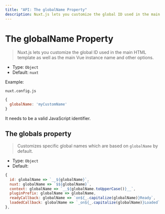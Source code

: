 ```yaml
---
title: "API: The globalName Property"
description: Nuxt.js lets you customize the global ID used in the main HTML template as well as the main Vue instance name and other options.
---
```


# The globalName Property

> Nuxt.js lets you customize the global ID used in the main HTML template as well as the main Vue instance name and other options.

- Type: `Object`
- Default: `nuxt`

Example:

`nuxt.config.js`

```js
{
  globalName: 'myCustomName'
}
```

It needs to be a valid JavaScript identifier.

## The globals property

> Customizes specific global names which are based on `globalName` by default.

- Type: `Object`
- Default:

```js
{
  id: globalName => `__${globalName}`,
  nuxt: globalName => `$${globalName}`,
  context: globalName => `__${globalName.toUpperCase()}__`,
  pluginPrefix: globalName => globalName,
  readyCallback: globalName => `on${_.capitalize(globalName)}Ready`,
  loadedCallback: globalName => `_on${_.capitalize(globalName)}Loaded`
},
```

